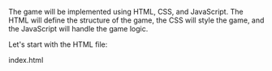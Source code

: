 The game will be implemented using HTML, CSS, and JavaScript. The HTML will define the structure of the game, the CSS will style the game, and the JavaScript will handle the game logic.

Let's start with the HTML file:

index.html
